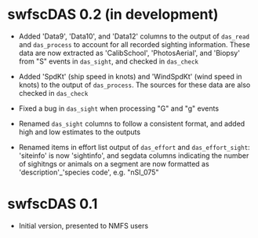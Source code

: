 # swfscDAS 0.2 (in development)

* Added 'Data9', 'Data10', and 'Data12' columns to the output of `das_read` and `das_process` to account for all recorded sighting information. These data are now extracted as 'CalibSchool', 'PhotosAerial', and 'Biopsy' from "S" events in `das_sight`, and checked in `das_check`

* Added 'SpdKt' (ship speed in knots) and 'WindSpdKt' (wind speed in knots) to the output of `das_process`. The sources for these data are also checked in `das_check`

* Fixed a bug in `das_sight` when processing "G" and "g" events

* Renamed `das_sight` columns to follow a consistent format, and added high and low estimates to the outputs

* Renamed items in effort list output of `das_effort` and `das_effort_sight`: 'siteinfo' is now 'sightinfo', and segdata columns indicating the number of sighitngs or animals on a segment are now formatted as 'description'_'species code', e.g. "nSI_075"


# swfscDAS 0.1

* Initial version, presented to NMFS users
